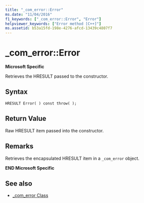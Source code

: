 ```yaml
---
title: "_com_error::Error"
ms.date: "11/04/2016"
f1_keywords: ["_com_error::Error", "Error"]
helpviewer_keywords: ["Error method [C++]"]
ms.assetid: b53a15fd-198e-4276-afcd-13439c4807f7
---
```

# _com_error::Error

**Microsoft Specific**

Retrieves the HRESULT passed to the constructor.

## Syntax

```
HRESULT Error( ) const throw( );
```

## Return Value

Raw HRESULT item passed into the constructor.

## Remarks

Retrieves the encapsulated HRESULT item in a `_com_error` object.

**END Microsoft Specific**

## See also

- [_com_error Class](../cpp/com-error-class.md)
